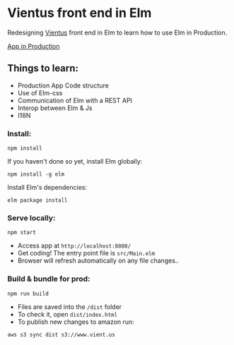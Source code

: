 # Vientus front end in Elm

Redesigning [Vientus](http://www.vient.us) front end in Elm to learn how to use Elm
in Production.

[App in Production](http://www.vient.us)

## Things to learn:
- Production App Code structure
- Use of Elm-css
- Communication of Elm with a REST API
- Interop between Elm & Js
- I18N

### Install:
```
npm install
```

If you haven't done so yet, install Elm globally:
```
npm install -g elm
```

Install Elm's dependencies:
```
elm package install
```

### Serve locally:
```
npm start
```
* Access app at `http://localhost:8080/`
* Get coding! The entry point file is `src/Main.elm`
* Browser will refresh automatically on any file changes..


### Build & bundle for prod:
```
npm run build
```

* Files are saved into the `/dist` folder
* To check it, open `dist/index.html`
* To publish new changes to amazon run:
```
aws s3 sync dist s3://www.vient.us
```
